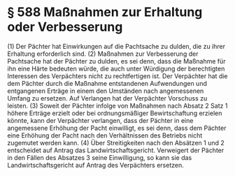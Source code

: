 # § 588 Maßnahmen zur Erhaltung oder Verbesserung
(1) Der Pächter hat Einwirkungen auf die Pachtsache zu dulden, die zu ihrer Erhaltung erforderlich sind.
(2) Maßnahmen zur Verbesserung der Pachtsache hat der Pächter zu dulden, es sei denn, dass die Maßnahme für ihn eine Härte bedeuten würde, die auch unter Würdigung der berechtigten Interessen des Verpächters nicht zu rechtfertigen ist. Der Verpächter hat die dem Pächter durch die Maßnahme entstandenen Aufwendungen und entgangenen Erträge in einem den Umständen nach angemessenen Umfang zu ersetzen. Auf Verlangen hat der Verpächter Vorschuss zu leisten.
(3) Soweit der Pächter infolge von Maßnahmen nach Absatz 2 Satz 1 höhere Erträge erzielt oder bei ordnungsmäßiger Bewirtschaftung erzielen könnte, kann der Verpächter verlangen, dass der Pächter in eine angemessene Erhöhung der Pacht einwilligt, es sei denn, dass dem Pächter eine Erhöhung der Pacht nach den Verhältnissen des Betriebs nicht zugemutet werden kann.
(4) Über Streitigkeiten nach den Absätzen 1 und 2 entscheidet auf Antrag das Landwirtschaftsgericht. Verweigert der Pächter in den Fällen des Absatzes 3 seine Einwilligung, so kann sie das Landwirtschaftsgericht auf Antrag des Verpächters ersetzen.